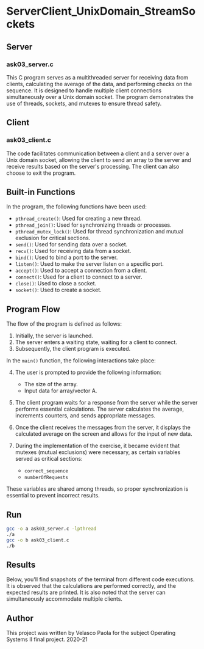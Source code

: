 # ServerClient_UnixDomain_StreamSockets

## Server

### ask03_server.c

This C program serves as a multithreaded server for receiving data from clients, calculating the average of the data, and performing checks on the sequence. It is designed to handle multiple client connections simultaneously over a Unix domain socket. The program demonstrates the use of threads, sockets, and mutexes to ensure thread safety.

## Client

### ask03_client.c

The code facilitates communication between a client and a server over a Unix domain socket, allowing the client to send an array to the server and receive results based on the server's processing. The client can also choose to exit the program.

## Built-in Functions

In the program, the following functions have been used:

- `pthread_create()`: Used for creating a new thread.
- `pthread_join()`: Used for synchronizing threads or processes.
- `pthread_mutex_lock()`: Used for thread synchronization and mutual exclusion for critical sections.
- `send()`: Used for sending data over a socket.
- `recv()`: Used for receiving data from a socket.
- `bind()`: Used to bind a port to the server.
- `listen()`: Used to make the server listen on a specific port.
- `accept()`: Used to accept a connection from a client.
- `connect()`: Used for a client to connect to a server.
- `close()`: Used to close a socket.
- `socket()`: Used to create a socket.

## Program Flow

The flow of the program is defined as follows:

1. Initially, the server is launched.
2. The server enters a waiting state, waiting for a client to connect.
3. Subsequently, the client program is executed.

In the `main()` function, the following interactions take place:

4. The user is prompted to provide the following information:

   - The size of the array.
   - Input data for array/vector A.

5. The client program waits for a response from the server while the server performs essential calculations. The server calculates the average, increments counters, and sends appropriate messages.

6. Once the client receives the messages from the server, it displays the calculated average on the screen and allows for the input of new data.

7. During the implementation of the exercise, it became evident that mutexes (mutual exclusions) were necessary, as certain variables served as critical sections:
   - `correct_sequence`
   - `numberOfRequests`

These variables are shared among threads, so proper synchronization is essential to prevent incorrect results.

## Run

```bash
gcc -o a ask03_server.c -lpthread
./a
gcc -o b ask03_client.c
./b
```

## Results

Below, you'll find snapshots of the terminal from different code executions. It is observed that the calculations are performed correctly, and the expected results are printed. It is also noted that the server can simultaneously accommodate multiple clients.

## Author

This project was written by Velasco Paola for the subject Operating Systems II final project. 2020-21
